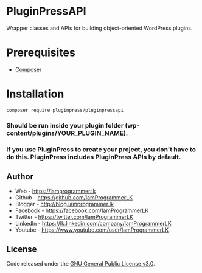 # PluginPressAPI
Wrapper classes and APIs for building object-oriented WordPress plugins.

# Prerequisites
* [Composer](https://getcomposer.org/)

# Installation
`composer require pluginpress/pluginpressapi`
### Should be run inside your plugin folder (wp-content/plugins/YOUR_PLUGIN_NAME).
### If you use PluginPress to create your project, you don't have to do this. PluginPress includes PluginPress APIs by default.

## Author
* Web - https://iamprogrammer.lk
* Github - https://github.com/IamProgrammerLK
* Blogger - http://blog.iamprogrammer.lk
* Facebook - https://facebook.com/IamProgrammerLK
* Twitter - https://twitter.com/IamProgrammerLK
* LinkedIn - https://lk.linkedin.com/company/IamProgrammerLK
* Youtube - https://www.youtube.com/user/IamProgrammerLK

## License
Code released under the [GNU General Public License v3.0](https://www.gnu.org/licenses/gpl-3.0.html).
